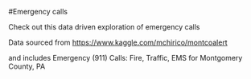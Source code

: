 #Emergency calls

Check out this data driven exploration of emergency calls

Data sourced from https://www.kaggle.com/mchirico/montcoalert

and includes Emergency (911) Calls: Fire, Traffic, EMS for Montgomery County, PA
